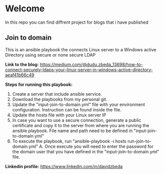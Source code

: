# Welcome
In this repo you can find diffrent project for blogs that i have published 

## Join to domain
This is an ansible playbook the connects Linux server to a Windows active Directory using secure or none secure LDAP

**Link to the blog:** https://medium.com/@dudu.zbeda_13698/how-to-connect-securely-ldaps-your-linux-server-in-windows-active-directory-aeaf41b66c49

**Steps for running this playbook:**
1. Create a server that include ansible service. 
2. Download the playbooks from my personal git.
3. Update the "input-join-to-domain.yml" file with your environment configuration. Instruction can be found inside the file. 
4. Update the hosts file with your Linux server IP
5. In case you want to use a secure connection, generate a public certificate and copy it to the server from where you are running the ansible playbook. File name and path need to be defined in "input-join-to-domain.yml"
6. To execute the playbook, run "ansible-playbook -i hosts run-join-to-domain.yml"
    A. Once  execute you will need to enter the password for the domain user that you have defined in the "input-join-to-domain.yml" file.



**Linkedin profile:**   https://www.linkedin.com/in/davidzbeda
